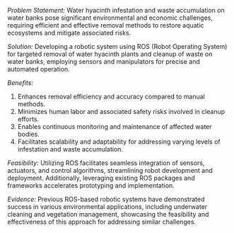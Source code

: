 
*Problem Statement:*
Water hyacinth infestation and waste accumulation on water banks pose significant environmental and economic challenges, requiring efficient and effective removal methods to restore aquatic ecosystems and mitigate associated risks.

*Solution:*
Developing a robotic system using ROS (Robot Operating System) for targeted removal of water hyacinth plants and cleanup of waste on water banks, employing sensors and manipulators for precise and automated operation.

*Benefits:*
1. Enhances removal efficiency and accuracy compared to manual methods.
2. Minimizes human labor and associated safety risks involved in cleanup efforts.
3. Enables continuous monitoring and maintenance of affected water bodies.
4. Facilitates scalability and adaptability for addressing varying levels of infestation and waste accumulation.

*Feasibility:*
Utilizing ROS facilitates seamless integration of sensors, actuators, and control algorithms, streamlining robot development and deployment. Additionally, leveraging existing ROS packages and frameworks accelerates prototyping and implementation.

*Evidence:*
Previous ROS-based robotic systems have demonstrated success in various environmental applications, including underwater cleaning and vegetation management, showcasing the feasibility and effectiveness of this approach for addressing similar challenges.
